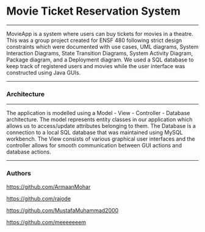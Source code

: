 <h1>Movie Ticket Reservation System</h1>
  <hr>
MovieApp is a system where users can buy tickets for movies in a theatre. This was a group project created for ENSF 480 following strict design constraints which were documented
with use cases, UML diagrams, System Interaction Diagrams, State Transition Diagrams, System Activity Diagram, Package diagram, and a Deployment diagram.
We used a SQL database to keep track of registered users and movies while the user interface was constructed using Java GUIs.
  <hr>
  <h3>Architecture</h3>
  <hr>
The application is modelled using a Model - View - Controller - Database architecture. The model represents entity classes in our application which allows us to access/update attributes belonging to them. The Database is a connection to a local SQL database that was maintained using MySQL workbench. The View consists of various graphical user interfaces and the controller allows for smooth communication between GUI actions and database actions. 
<hr>

<h3>Authors</h3>

https://github.com/ArmaanMohar

https://github.com/rajode 

https://github.com/MustafaMuhammad2000

https://github.com/meeeeeeem 

